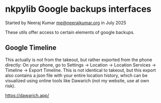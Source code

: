 # nkpylib Google backups interfaces
Started by Neeraj Kumar <me@neerajkumar.org> in July 2025

These utils offer access to certain elements of google backups.

## Google Timeline
This actually is not from the takeout, but rather exported from the phone directly:
On your phone, go to Settings -> Location -> Location Services -> Timeline -> Export Timeline. This
is not identical to takeout, but this export also contains a json file with your entire location
history, which can be visualized using online tools like Dawarich (not my website, use at own risk).

https://dawarich.app/


